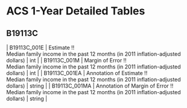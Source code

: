 # ACS 1-Year Detailed Tables

## B19113C

| B19113C_001E | Estimate !!<br>Median family income in the past 12 months (in 2011 inflation-adjusted dollars) | int |
| B19113C_001M | Margin of Error !!<br>Median family income in the past 12 months (in 2011 inflation-adjusted dollars) | int |
| B19113C_001EA | Annotation of Estimate !!<br>Median family income in the past 12 months (in 2011 inflation-adjusted dollars) | string |
| B19113C_001MA | Annotation of Margin of Error !!<br>Median family income in the past 12 months (in 2011 inflation-adjusted dollars) | string |

